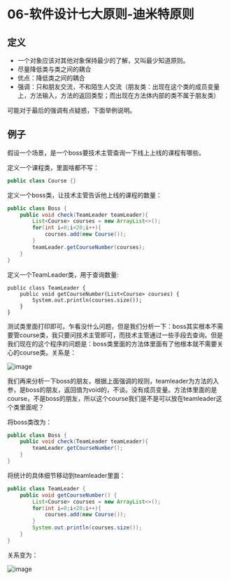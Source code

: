 # 06-软件设计七大原则-迪米特原则

## 定义

- 一个对象应该对其他对象保持最少的了解，又叫最少知道原则。
- 尽量降低类与类之间的耦合
- 优点：降低类之间的耦合
- 强调：只和朋友交流，不和陌生人交流（朋友类：出现在这个类的成员变量上，方法输入，方法的返回类型；而出现在方法体内部的类不属于朋友类）

可能对于最后的强调有点疑惑，下面举例说明。

## 例子

假设一个场景，是一个boss要技术主管查询一下线上上线的课程有哪些。

定义一个课程类，里面啥都不写：

```java
public class Course {}
```

定义一个boss类，让技术主管告诉他上线的课程的数量：

```java
public class Boss {
    public void check(TeamLeader teamLeader){
        List<Course> courses = new ArrayList<>();
        for(int i=0;i<20;i++){
            courses.add(new Course());
        }
        teamLeader.getCourseNumber(courses);
    }
}
```

定义一个TeamLeader类，用于查询数量:
```
public class TeamLeader {
    public void getCourseNumber(List<Course> courses) {
        System.out.println(courses.size());
    }
}
```
测试类里面打印即可。乍看没什么问题，但是我们分析一下：boss其实根本不需要管course类，我只要问技术主管即可，而技术主管通过一些手段去查询。但是我们现在的这个程序的问题是：boss类里面的方法体里面有了他根本就不需要关心的course类。关系是：

![image](http://bloghello.oursnail.cn/uml6-1.png)

我们再来分析一下boss的朋友，根据上面强调的规则，teamleader为方法的入参，是boss的朋友，返回值为void的，不谈。没有成员变量。方法体里面的是course，不是boss的朋友，所以这个course我们是不是可以放在teamleader这个类里面呢？

将boss类改为：


```java
public class Boss {
    public void check(TeamLeader teamLeader){
        teamLeader.getCourseNumber();
    }
}
```

将统计的具体细节移动到teamleader里面：


```java
public class TeamLeader {
    public void getCourseNumber() {
        List<Course> courses = new ArrayList<>();
        for(int i=0;i<20;i++){
            courses.add(new Course());
        }
        System.out.println(courses.size());
    }
}
```

关系变为：

![image](http://bloghello.oursnail.cn/uml6-2.png)